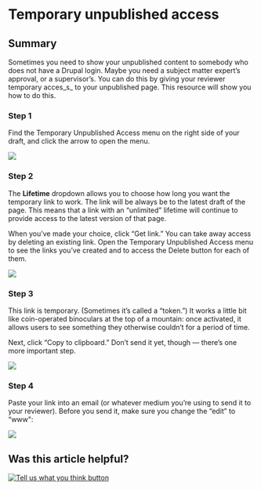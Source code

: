 # Temporary unpublished access

## Summary

Sometimes you need to show your unpublished content to somebody who does not have a Drupal login. Maybe you need a subject matter expert’s approval, or a supervisor’s. You can do this by giving your reviewer temporary acces_s_ to your unpublished page. This resource will show you how to do this.

### Step 1

Find the Temporary Unpublished Access menu on the right side of your draft, and click the arrow to open the menu.

![](https://cdn-images-1.medium.com/max/1000/1*kEaStnMlA_pGIyv0aA5Plg.png)

### Step 2

The **Lifetime** dropdown allows you to choose how long you want the temporary link to work. The link will be always be to the latest draft of the page. This means that a link with an “unlimited” lifetime will continue to provide access to the latest version of that page.

When you’ve made your choice, click “Get link.” You can take away access by deleting an existing link. Open the Temporary Unpublished Access menu to see the links you’ve created and to access the Delete button for each of them.

![](https://cdn-images-1.medium.com/max/800/1*OMyfUur2VPmtWRk8wodq4Q.png)

### Step 3

This link is temporary. \(Sometimes it’s called a “token.”\) It works a little bit like coin-operated binoculars at the top of a mountain: once activated, it allows users to see something they otherwise couldn’t for a period of time.

Next, click “Copy to clipboard.” Don’t send it yet, though — there’s one more important step.

![](https://cdn-images-1.medium.com/max/800/1*ZVilCd3yY9-8xg0by4rMjQ.png)

### Step 4

Paste your link into an email \(or whatever medium you’re using to send it to your reviewer\). Before you send it, make sure you change the “edit” to “www":

![](https://cdn-images-1.medium.com/max/800/1*ADazfFIBh7jmYCUzvSgnHQ.png)

## Was this article helpful?

[![Tell us what you think button](https://blobscdn.gitbook.com/v0/b/gitbook-28427.appspot.com/o/assets%2F-LJ04qJGAHkvdE13BfdG%2F-LSz77NBAwnSNpMPT3df%2F-LSz7xSmyKXltd4avaCt%2FKB%20survey%20button%20POC%202.png?alt=media&token=8d071cab-8b95-48a3-a332-13e3fc8d9f96)](https://massgov.formstack.com/forms/mass_gov_knowledge_base_feedback?article=temporary-unpublished-access)

